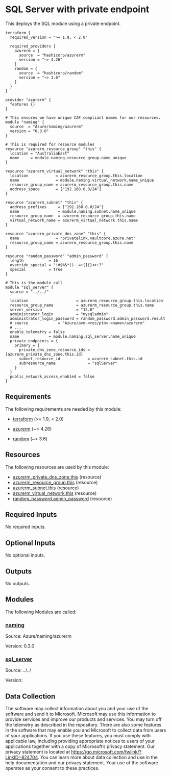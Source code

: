 <!-- BEGIN_TF_DOCS -->
<!-- Code generated by terraform-docs. DO NOT EDIT. -->
# SQL Server with private endpoint

This deploys the SQL module using a private endpoint.

```hcl
terraform {
  required_version = ">= 1.9, < 2.0"

  required_providers {
    azurerm = {
      source  = "hashicorp/azurerm"
      version = "~> 4.26"
    }
    random = {
      source  = "hashicorp/random"
      version = "~> 3.6"
    }
  }
}

provider "azurerm" {
  features {}
}

# This ensures we have unique CAF compliant names for our resources.
module "naming" {
  source  = "Azure/naming/azurerm"
  version = "0.3.0"
}

# This is required for resource modules
resource "azurerm_resource_group" "this" {
  location = "AustraliaEast"
  name     = module.naming.resource_group.name_unique
}

resource "azurerm_virtual_network" "this" {
  location            = azurerm_resource_group.this.location
  name                = module.naming.virtual_network.name_unique
  resource_group_name = azurerm_resource_group.this.name
  address_space       = ["192.168.0.0/24"]
}

resource "azurerm_subnet" "this" {
  address_prefixes     = ["192.168.0.0/24"]
  name                 = module.naming.subnet.name_unique
  resource_group_name  = azurerm_resource_group.this.name
  virtual_network_name = azurerm_virtual_network.this.name
}

resource "azurerm_private_dns_zone" "this" {
  name                = "privatelink.vaultcore.azure.net"
  resource_group_name = azurerm_resource_group.this.name
}

resource "random_password" "admin_password" {
  length           = 16
  override_special = "!#$%&*()-_=+[]{}<>:?"
  special          = true
}

# This is the module call
module "sql_server" {
  source = "../../"

  location                     = azurerm_resource_group.this.location
  resource_group_name          = azurerm_resource_group.this.name
  server_version               = "12.0"
  administrator_login          = "mysqladmin"
  administrator_login_password = random_password.admin_password.result
  # source             = "Azure/avm-<res/ptn>-<name>/azurerm"
  # ...
  enable_telemetry = false
  name             = module.naming.sql_server.name_unique
  private_endpoints = {
    primary = {
      private_dns_zone_resource_ids = [azurerm_private_dns_zone.this.id]
      subnet_resource_id            = azurerm_subnet.this.id
      subresource_name              = "sqlServer"
    }
  }
  public_network_access_enabled = false
}
```

<!-- markdownlint-disable MD033 -->
## Requirements

The following requirements are needed by this module:

- <a name="requirement_terraform"></a> [terraform](#requirement\_terraform) (>= 1.9, < 2.0)

- <a name="requirement_azurerm"></a> [azurerm](#requirement\_azurerm) (~> 4.26)

- <a name="requirement_random"></a> [random](#requirement\_random) (~> 3.6)

## Resources

The following resources are used by this module:

- [azurerm_private_dns_zone.this](https://registry.terraform.io/providers/hashicorp/azurerm/latest/docs/resources/private_dns_zone) (resource)
- [azurerm_resource_group.this](https://registry.terraform.io/providers/hashicorp/azurerm/latest/docs/resources/resource_group) (resource)
- [azurerm_subnet.this](https://registry.terraform.io/providers/hashicorp/azurerm/latest/docs/resources/subnet) (resource)
- [azurerm_virtual_network.this](https://registry.terraform.io/providers/hashicorp/azurerm/latest/docs/resources/virtual_network) (resource)
- [random_password.admin_password](https://registry.terraform.io/providers/hashicorp/random/latest/docs/resources/password) (resource)

<!-- markdownlint-disable MD013 -->
## Required Inputs

No required inputs.

## Optional Inputs

No optional inputs.

## Outputs

No outputs.

## Modules

The following Modules are called:

### <a name="module_naming"></a> [naming](#module\_naming)

Source: Azure/naming/azurerm

Version: 0.3.0

### <a name="module_sql_server"></a> [sql\_server](#module\_sql\_server)

Source: ../../

Version:

<!-- markdownlint-disable-next-line MD041 -->
## Data Collection

The software may collect information about you and your use of the software and send it to Microsoft. Microsoft may use this information to provide services and improve our products and services. You may turn off the telemetry as described in the repository. There are also some features in the software that may enable you and Microsoft to collect data from users of your applications. If you use these features, you must comply with applicable law, including providing appropriate notices to users of your applications together with a copy of Microsoft’s privacy statement. Our privacy statement is located at <https://go.microsoft.com/fwlink/?LinkID=824704>. You can learn more about data collection and use in the help documentation and our privacy statement. Your use of the software operates as your consent to these practices.
<!-- END_TF_DOCS -->
